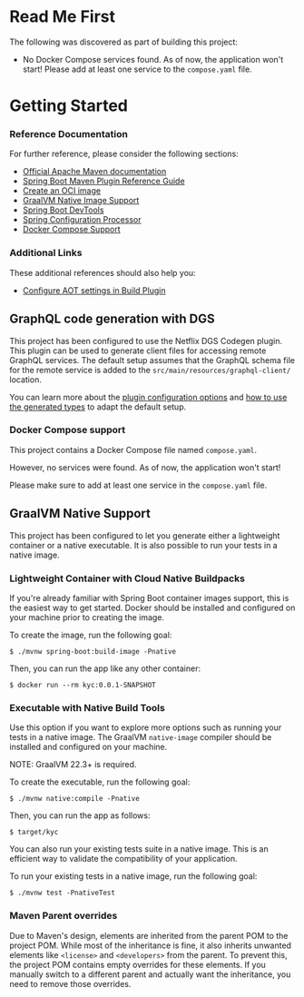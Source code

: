 # Read Me First
The following was discovered as part of building this project:

* No Docker Compose services found. As of now, the application won't start! Please add at least one service to the `compose.yaml` file.

# Getting Started

### Reference Documentation
For further reference, please consider the following sections:

* [Official Apache Maven documentation](https://maven.apache.org/guides/index.html)
* [Spring Boot Maven Plugin Reference Guide](https://docs.spring.io/spring-boot/3.3.10/maven-plugin)
* [Create an OCI image](https://docs.spring.io/spring-boot/3.3.10/maven-plugin/build-image.html)
* [GraalVM Native Image Support](https://docs.spring.io/spring-boot/3.3.10/reference/packaging/native-image/introducing-graalvm-native-images.html)
* [Spring Boot DevTools](https://docs.spring.io/spring-boot/3.3.10/reference/using/devtools.html)
* [Spring Configuration Processor](https://docs.spring.io/spring-boot/3.3.10/specification/configuration-metadata/annotation-processor.html)
* [Docker Compose Support](https://docs.spring.io/spring-boot/3.3.10/reference/features/dev-services.html#features.dev-services.docker-compose)

### Additional Links
These additional references should also help you:

* [Configure AOT settings in Build Plugin](https://docs.spring.io/spring-boot/3.3.10/how-to/aot.html)

## GraphQL code generation with DGS

This project has been configured to use the Netflix DGS Codegen plugin.
This plugin can be used to generate client files for accessing remote GraphQL services.
The default setup assumes that the GraphQL schema file for the remote service is added to the `src/main/resources/graphql-client/` location.

You can learn more about the [plugin configuration options](https://github.com/deweyjose/graphqlcodegen) and
[how to use the generated types](https://netflix.github.io/dgs/generating-code-from-schema/) to adapt the default setup.


### Docker Compose support
This project contains a Docker Compose file named `compose.yaml`.

However, no services were found. As of now, the application won't start!

Please make sure to add at least one service in the `compose.yaml` file.

## GraalVM Native Support

This project has been configured to let you generate either a lightweight container or a native executable.
It is also possible to run your tests in a native image.

### Lightweight Container with Cloud Native Buildpacks
If you're already familiar with Spring Boot container images support, this is the easiest way to get started.
Docker should be installed and configured on your machine prior to creating the image.

To create the image, run the following goal:

```
$ ./mvnw spring-boot:build-image -Pnative
```

Then, you can run the app like any other container:

```
$ docker run --rm kyc:0.0.1-SNAPSHOT
```

### Executable with Native Build Tools
Use this option if you want to explore more options such as running your tests in a native image.
The GraalVM `native-image` compiler should be installed and configured on your machine.

NOTE: GraalVM 22.3+ is required.

To create the executable, run the following goal:

```
$ ./mvnw native:compile -Pnative
```

Then, you can run the app as follows:
```
$ target/kyc
```

You can also run your existing tests suite in a native image.
This is an efficient way to validate the compatibility of your application.

To run your existing tests in a native image, run the following goal:

```
$ ./mvnw test -PnativeTest
```


### Maven Parent overrides

Due to Maven's design, elements are inherited from the parent POM to the project POM.
While most of the inheritance is fine, it also inherits unwanted elements like `<license>` and `<developers>` from the parent.
To prevent this, the project POM contains empty overrides for these elements.
If you manually switch to a different parent and actually want the inheritance, you need to remove those overrides.

